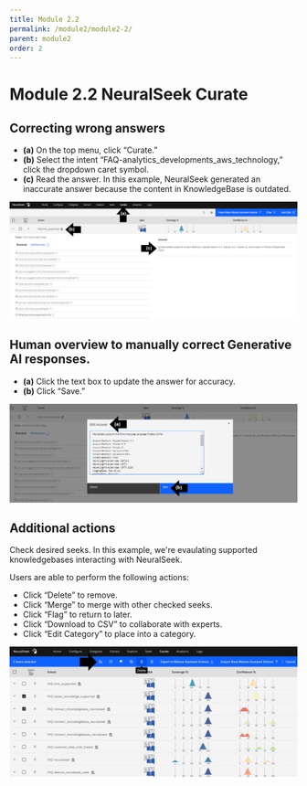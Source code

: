 ```yaml
---
title: Module 2.2
permalink: /module2/module2-2/
parent: module2
order: 2
---
```


# Module 2.2 NeuralSeek Curate

## Correcting wrong answers

- **(a)** On the top menu, click “Curate.” 
- **(b)** Select the intent “FAQ-analytics_developments_aws_technology,” click the dropdown caret symbol. 
- **(c)** Read the answer. In this example, NeuralSeek generated an inaccurate answer because the content in KnowledgeBase is outdated.

![image2.2.1](images/image2.2.1.png)

## Human overview to manually correct Generative AI responses. 

- **(a)** Click the text box to update the answer for accuracy. 
- **(b)** Click “Save.”

![image2.2.2](images/image2.2.2.png)

## Additional actions

Check desired seeks. In this example, we're evaulating supported knowledgebases interacting with NeuralSeek. 

Users are able to perform the following actions:
- Click “Delete” to remove.
- Click “Merge” to merge with other checked seeks.
- Click “Flag” to return to later.
- Click “Download to CSV” to collaborate with experts.
- Click “Edit Category” to place into a category.

![image2.2.3](images/image2.2.3.png)